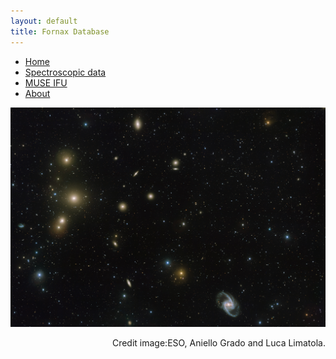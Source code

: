 ```yaml
---
layout: default
title: Fornax Database
---
```


<!-- Title and description will be handled by the theme layout -->
<!-- Add a navigation bar under the description -->
<nav class="navbar">
  <ul>
    <li><a href="/">Home</a></li>
    <li><a href="/spectra.md">Spectroscopic data</a></li>
    <li><a href="/muse">MUSE IFU</a></li>
    <li><a href="/about.md">About</a></li>
  </ul>
</nav>

![Alt text](assets/images/eso1612a.jpg)
<p align="right">Credit image:ESO, Aniello Grado and Luca Limatola.</p>
<!-- Additional content can go below -->
